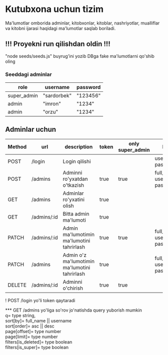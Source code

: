 # Kutubxona uchun tizim

Ma'lumotlar omborida adminlar, kitobxonlar, kitoblar, nashriyotlar, mualliflar va kitobni ijarasi haqidagi ma'lumotlar saqlab boriladi.

## !!! Proyekni run qilishdan oldin !!!
"node seeds/seeds.js" buyrug'ini yozib DBga fake ma'lumotlarni qo'shib oling

### Seeddagi adminlar

| role | username | password |
| --- | --- | --- |
| super_admin | "sardorbek" | "123456" |
| admin | "imron" | "1234" |
| admin | "orzu" | "1234" |

## Adminlar uchun

| Method | url | description | token | only super_admin | body |
|---|---|---|---|---|---|
| POST | /login | Login qilishi | | | username, password |
| POST | /admins | Adminni ro'yxatdan o'tkazish | true | true | full_name, username, password |
| GET | /admins | Adminlar ro'yxatini olish | true | | |
| GET | /admins/:id | Bitta admin ma'lumoti | true | | |
| PATCH | /admins/:id | Admin ma'lumotimin ma'lumotini tahrirlash | true | true | full_name?, username?, password? |
| PATCH | /admins | Admin o'z ma'lumotimin ma'lumotini tahrirlash | true | | full_name?, username?, password? |
| DELETE | /admins/:id | Adminni o'chirish | true | true | |


! POST /login yo'li token qaytaradi

*** GET /admins yo'liga so'rov jo'natishda query yuborish mumkin
<br>
q= type string,
<br>
sort[by]= full_name || username
<br>
sort[order]= asc || desc
<br>
page[offset]= type number
<br>
page[limit]= type number
<br>
filters[is_deleted]= type boolean
<br>
filters[is_super]= type boolean